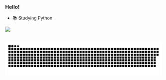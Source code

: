 ### Hello!

- 📚 Studying Python

<div>
  <a href="https://github.com/felpszadaa">
  <img height="180em" src="https://github-readme-stats.vercel.app/api/top-langs/?username=felpszadaa&layout=compact&langs_count=7&theme=dark"/>
</div>
  
 




##
  
   ![Snake animation](https://github.com/felpszadaa/felpszadaa/blob/output/github-contribution-grid-snake.svg)
